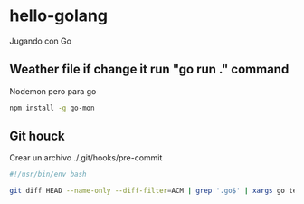 # hello-golang

Jugando con Go

## Weather file if change it run "go run ." command

Nodemon pero para go

```sh
npm install -g go-mon
```

## Git houck

Crear un archivo ./.git/hooks/pre-commit

```sh
#!/usr/bin/env bash

git diff HEAD --name-only --diff-filter=ACM | grep '.go$' | xargs go test
```
